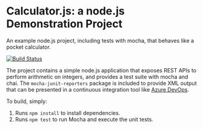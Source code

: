 Calculator.js: a node.js Demonstration Project
==============================================
An example node.js project, including tests with mocha, that behaves like
a pocket calculator.

[![Build Status](https://lurasarts.visualstudio.com/Integrating%20External%20Source%20Control%20with%20Azure%20Pipelines/_apis/build/status/alurago.calculator?branchName=master)](https://lurasarts.visualstudio.com/Integrating%20External%20Source%20Control%20with%20Azure%20Pipelines/_build/latest?definitionId=5&branchName=master)

The project contains a simple node.js application that exposes REST APIs
to perform arithmetic on integers, and provides a test suite with mocha
and chai.  The `mocha-junit-reporters` package is included to provide XML
output that can be presented in a continuous integration tool like
[Azure DevOps](https://azure.com/devops).

To build, simply:

1. Runs `npm install` to install dependencies.
2. Runs `npm test` to run Mocha and execute the unit tests.

